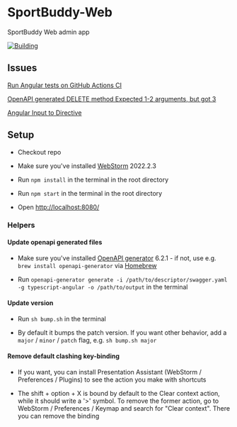 # SportBuddy-Web
SportBuddy Web admin app

[![Building](https://github.com/stateman92/MSc-SportBuddy-Web/actions/workflows/main.yml/badge.svg)](https://github.com/stateman92/MSc-SportBuddy-Web/actions/workflows/main.yml)

## Issues

[Run Angular tests on GitHub Actions CI](https://stackoverflow.com/a/69780948)

[OpenAPI generated DELETE method Expected 1-2 arguments, but got 3](https://github.com/OpenAPITools/openapi-generator/issues/10864)

[Angular Input to Directive](https://github.com/angular/angular/issues/7920#issuecomment-205939620)

## Setup

- Checkout repo

- Make sure you've installed [WebStorm](https://www.jetbrains.com/webstorm/) 2022.2.3

- Run `npm install` in the terminal in the root directory

- Run `npm start` in the terminal in the root directory

- Open [http://localhost:8080/](http://localhost:8080/)

### Helpers

#### Update openapi generated files

- Make sure you've installed [OpenAPI generator](https://github.com/OpenAPITools/openapi-generator) 6.2.1 - if not, use e.g. `brew install openapi-generator` via [Homebrew](https://brew.sh/)

- Run `openapi-generator generate -i /path/to/descriptor/swagger.yaml -g typescript-angular -o /path/to/output` in the terminal

#### Update version

- Run `sh bump.sh` in the terminal

- By default it bumps the patch version. If you want other behavior, add a `major` / `minor` / `patch` flag, e.g. `sh bump.sh major`

#### Remove default clashing key-binding

- If you want, you can install Presentation Assistant (WebStorm / Preferences / Plugins) to see the action you make with shortcuts

- The shift + option + X is bound by default to the Clear context action, while it should write a '>' symbol. To remove the former action, go to WebStorm / Preferences / Keymap and search for "Clear context". There you can remove the binding
